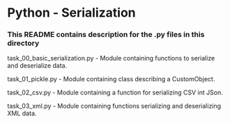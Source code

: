 # Python - Serialization
### This README contains description for the .py files in this directory

task_00_basic_serialization.py - Module containing functions to serialize and deserialize data.

task_01_pickle.py - Module containing class describing a CustomObject.

task_02_csv.py - Module containing a function for serializing CSV int JSon.

task_03_xml.py - Module containing functions serializing and deserializing XML data.
